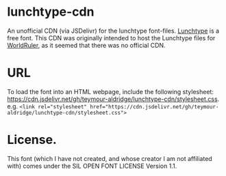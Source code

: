 # lunchtype-cdn
An unofficial CDN (via JSDelivr) for the lunchtype font-files. [Lunchtype](http://lunchtype.com) is a free font. This CDN was originally intended to host the Lunchtype files for [WorldRuler](https://github.com/quadrifoil/WorldRuler), as it seemed that there was no official CDN. 
# URL
To load the font into an HTML webpage, include the following stylesheet: https://cdn.jsdelivr.net/gh/teymour-aldridge/lunchtype-cdn/stylesheet.css. 
e.g. ```<link rel="stylesheet" href="https://cdn.jsdelivr.net/gh/teymour-aldridge/lunchtype-cdn/stylesheet.css">```
# License.
This font (which I have not created, and whose creator I am not affiliated with) comes under the SIL OPEN FONT LICENSE Version 1.1. 
